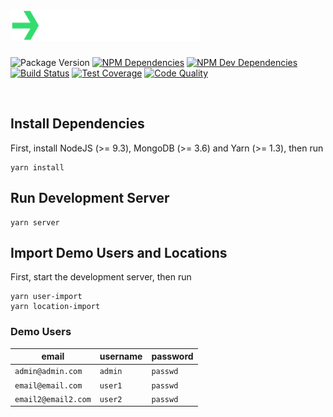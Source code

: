 # <img src="arriven-logo.svg" height="50" alt="arriven">

![Package Version](https://img.shields.io/github/package-json/v/reitermarkus/web-services.svg)
[![NPM Dependencies](https://david-dm.org/reitermarkus/web-services.svg)](https://david-dm.org/reitermarkus/web-services)
[![NPM Dev Dependencies](https://david-dm.org/reitermarkus/web-services/dev-status.svg)](https://david-dm.org/reitermarkus/web-services?type=dev)
[![Build Status](https://travis-ci.org/reitermarkus/web-services.svg)](https://travis-ci.org/reitermarkus/web-services)
[![Test Coverage](https://coveralls.io/repos/github/reitermarkus/web-services/badge.svg)](https://coveralls.io/github/reitermarkus/web-services)
[![Code Quality](https://api.codacy.com/project/badge/Grade/1e771028d09c4a159e804f265422a7b6)](https://www.codacy.com/app/reitermarkus/web-services)

<br/>

## Install Dependencies

First, install NodeJS (>= 9.3), MongoDB (>= 3.6) and Yarn (>= 1.3), then run

```shell
yarn install
```

## Run Development Server

```shell
yarn server
```

## Import Demo Users and Locations

First, start the development server, then run

```shell
yarn user-import
yarn location-import
```

### Demo Users

| email               | username | password |
|---------------------|----------|----------|
| `admin@admin.com`   | `admin`  | `passwd` |
| `email@email.com`   | `user1`  | `passwd` |
| `email2@email2.com` | `user2`  | `passwd` |
